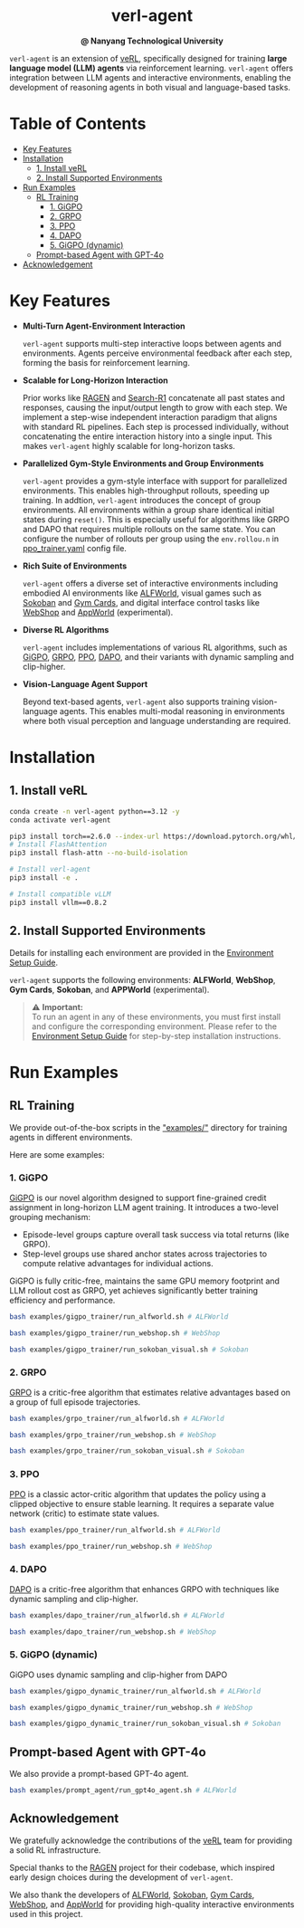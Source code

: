 <h1 align="center">verl-agent</h1>

<p align="center"><strong>@ Nanyang Technological University</strong></p>

`verl-agent` is an extension of [veRL](https://github.com/volcengine/verl), specifically designed for training **large language model (LLM) agents** via reinforcement learning. `verl-agent` offers integration between LLM agents and interactive environments, enabling the development of reasoning agents in both visual and language-based tasks.

# Table of Contents

- [Key Features](#key-features)  
- [Installation](#installation)  
  - [1. Install veRL](#1-install-verl)  
  - [2. Install Supported Environments](#2-install-supported-environments)  
- [Run Examples](#run-examples)  
  - [RL Training](#rl-training)
    - [1. GiGPO](#1-gigpo)  
    - [2. GRPO](#2-grpo)  
    - [3. PPO](#3-ppo)  
    - [4. DAPO](#4-dapo)  
    - [5. GiGPO (dynamic)](#5-gigpo-dynamic)  
  - [Prompt-based Agent with GPT-4o](#prompt-based-agent-with-gpt-4o)  
- [Acknowledgement](#acknowledgement)

# Key Features
- **Multi-Turn Agent-Environment Interaction**

  `verl-agent` supports multi-step interactive loops between agents and environments. Agents perceive environmental feedback after each step, forming the basis for reinforcement learning.

- **Scalable for Long-Horizon Interaction**

  Prior works like [RAGEN](https://github.com/RAGEN-AI/RAGEN) and [Search-R1](https://github.com/PeterGriffinJin/Search-R1) concatenate all past states and responses, causing the input/output length to grow with each step.
  We implement a step-wise independent interaction paradigm that aligns with standard RL pipelines. Each step is processed individually, without concatenating the entire interaction history into a single input. This makes `verl-agent` highly scalable for long-horizon tasks.
  
- **Parallelized Gym-Style Environments and Group Environments**

  `verl-agent` provides a gym-style interface with support for parallelized environments. This enables high-throughput rollouts, speeding up training. In addtion, `verl-agent` introduces the concept of group environments. All environments within a group share identical initial states during `reset()`. This is especially useful for algorithms like GRPO and DAPO that requires multiple rollouts on the same state. You can configure the number of rollouts per group using the `env.rollou.n` in [ppo_trainer.yaml](/verl/trainer/config/ppo_trainer.yaml) config file.

- **Rich Suite of Environments**
  
  `verl-agent` offers a diverse set of interactive environments including embodied AI environments like [ALFWorld](https://github.com/alfworld/alfworld), visual games such as [Sokoban](https://github.com/mpSchrader/gym-sokoban) and [Gym Cards](https://github.com/RL4VLM/RL4VLM/blob/main/gym-cards/README.md), and digital interface control tasks like [WebShop](https://github.com/princeton-nlp/WebShop) and [AppWorld](https://github.com/stonybrooknlp/appworld/) (experimental). 

- **Diverse RL Algorithms**

  `verl-agent` includes implementations of various RL algorithms, such as [GiGPO](https://github.com/langfengQ/verl-agent), [GRPO](https://arxiv.org/abs/2402.03300), [PPO](https://arxiv.org/abs/1707.06347), [DAPO](https://arxiv.org/abs/2503.14476), and their variants with dynamic sampling and clip-higher.


- **Vision-Language Agent Support**

  Beyond text-based agents, `verl-agent` also supports training vision-language agents. This enables multi-modal reasoning in environments where both visual perception and language understanding are required.


# Installation
## 1. Install veRL
```bash
conda create -n verl-agent python==3.12 -y
conda activate verl-agent

pip3 install torch==2.6.0 --index-url https://download.pytorch.org/whl/cu124
# Install FlashAttention
pip3 install flash-attn --no-build-isolation

# Install verl-agent
pip3 install -e .

# Install compatible vLLM
pip3 install vllm==0.8.2
```

## 2. Install Supported Environments

Details for installing each environment are provided in the [Environment Setup Guide](agent_system/environments/README.md).

`verl-agent` supports the following environments: **ALFWorld**, **WebShop**, **Gym Cards**, **Sokoban**, and **APPWorld** (experimental).

> ⚠️ **Important:**  
To run an agent in any of these environments, you must first install and configure the corresponding environment. Please refer to the [Environment Setup Guide](agent_system/environments/README.md) for step-by-step installation instructions.

# Run Examples
## RL Training
We provide out-of-the-box scripts in the ["examples/"](examples/) directory for training agents in different environments.

Here are some examples:
### 1. GiGPO
[GiGPO](https://github.com/langfengQ/verl-agent) is our novel algorithm designed to support fine-grained credit assignment in long-horizon LLM agent training. It introduces a two-level grouping mechanism:
- Episode-level groups capture overall task success via total returns (like GRPO).
- Step-level groups use shared anchor states across trajectories to compute relative advantages for individual actions.

GiGPO is fully critic-free, maintains the same GPU memory footprint and LLM rollout cost as GRPO, yet achieves significantly better training efficiency and performance.

```bash
bash examples/gigpo_trainer/run_alfworld.sh # ALFWorld
```
```bash
bash examples/gigpo_trainer/run_webshop.sh # WebShop
```
```bash
bash examples/gigpo_trainer/run_sokoban_visual.sh # Sokoban
```
### 2. GRPO
[GRPO](https://arxiv.org/abs/2402.03300) is a critic-free algorithm that estimates relative advantages based on a group of full episode trajectories.
```bash
bash examples/grpo_trainer/run_alfworld.sh # ALFWorld
```
```bash
bash examples/grpo_trainer/run_webshop.sh # WebShop
```
```bash
bash examples/grpo_trainer/run_sokoban_visual.sh # Sokoban
```
### 3. PPO
[PPO](https://arxiv.org/abs/1707.06347) is a classic actor-critic algorithm that updates the policy using a clipped objective to ensure stable learning. It requires a separate value network (critic) to estimate state values.
```bash
bash examples/ppo_trainer/run_alfworld.sh # ALFWorld
```
```bash
bash examples/ppo_trainer/run_webshop.sh # WebShop
```
### 4. DAPO
[DAPO](https://arxiv.org/abs/2503.14476) is a critic-free algorithm that enhances GRPO with techniques like dynamic sampling and clip-higher.
```bash
bash examples/dapo_trainer/run_alfworld.sh # ALFWorld
```
```bash
bash examples/dapo_trainer/run_webshop.sh # WebShop
```
### 5. GiGPO (dynamic)
GiGPO uses dynamic sampling and clip-higher from DAPO
```bash
bash examples/gigpo_dynamic_trainer/run_alfworld.sh # ALFWorld
```
```bash
bash examples/gigpo_dynamic_trainer/run_webshop.sh # WebShop
```
```bash
bash examples/gigpo_dynamic_trainer/run_sokoban_visual.sh # Sokoban
```
## Prompt-based Agent with GPT-4o
We also provide a prompt-based GPT-4o agent.
```bash
bash examples/prompt_agent/run_gpt4o_agent.sh # ALFWorld
```

## Acknowledgement

We gratefully acknowledge the contributions of the [veRL](https://github.com/volcengine/verl) team for providing a solid RL infrastructure.

Special thanks to the [RAGEN](https://github.com/RAGEN-AI/RAGEN) project for their codebase, which inspired early design choices during the development of `verl-agent`.

We also thank the developers of [ALFWorld](https://github.com/alfworld/alfworld), [Sokoban](https://github.com/mpSchrader/gym-sokoban), [Gym Cards](https://github.com/RL4VLM/RL4VLM/tree/main/gym-cards), [WebShop](https://github.com/princeton-nlp/WebShop), and [AppWorld](https://github.com/stonybrooknlp/appworld) for providing high-quality interactive environments used in this project.
